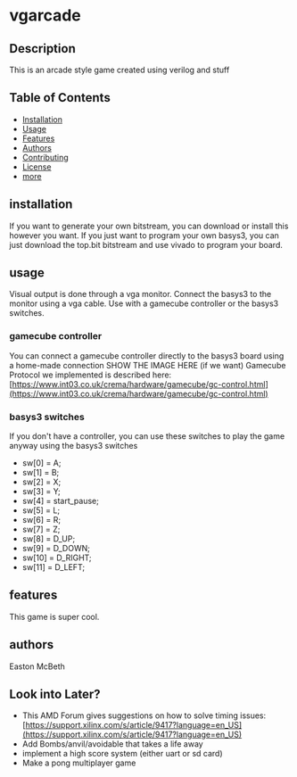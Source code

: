 # vgarcade

## Description
This is an arcade style game created using verilog and stuff

## Table of Contents
- [Installation](#installation)
- [Usage](#usage)
- [Features](#features)
- [Authors](#authors)
- [Contributing](#contributing)
- [License](#license)
- [more](#more-stuff)

## installation
If you want to generate your own bitstream, you can download or install this however you want.
If you just want to program your own basys3, you can just download the top.bit bitstream and use vivado to program your board.

## usage
Visual output is done through a vga monitor. Connect the basys3 to the monitor using a vga cable.
Use with a gamecube controller or the basys3 switches.

### gamecube controller
You can connect a gamecube controller directly to the basys3 board using a home-made connection
SHOW THE IMAGE HERE (if we want)
Gamecube Protocol we implemented is described here: [https://www.int03.co.uk/crema/hardware/gamecube/gc-control.html](https://www.int03.co.uk/crema/hardware/gamecube/gc-control.html)


### basys3 switches
If you don't have a controller, you can use these switches to play the game anyway using the basys3 switches
- sw[0] = A;
- sw[1] = B;
- sw[2] = X;
- sw[3] = Y;
- sw[4] = start_pause;
- sw[5] = L;
- sw[6] = R;
- sw[7] = Z;
- sw[8] = D_UP;
- sw[9] = D_DOWN;
- sw[10] = D_RIGHT;
- sw[11] = D_LEFT;


## features
This game is super cool.
## authors
Easton McBeth
## Look into Later?

- This AMD Forum gives suggestions on how to solve timing issues: [https://support.xilinx.com/s/article/9417?language=en_US](https://support.xilinx.com/s/article/9417?language=en_US)
- Add Bombs/anvil/avoidable that takes a life away
- implement a high score system (either uart or sd card)
- Make a pong multiplayer game
